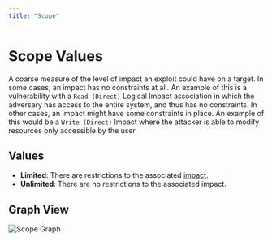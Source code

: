 ```yaml
---
title: "Scope"
---
```


# Scope Values

A coarse measure of the level of impact an exploit could have on a target. In some cases, an impact has no constraints at all. An example of this is a vulnerability with a `Read (Direct)` Logical Impact association in which the adversary has access to the entire system, and thus has no constraints. In other cases, an Impact might have some constraints in place. An example of this would be a `Write (Direct)` Impact where the attacker is able to modify resources only accessible by the user.

## Values

- **Limited**:  There are restrictions to the associated [impact](../../objects/impact).
- **Unlimited**:  There are no restrictions to the associated impact.

## Graph View

![Scope Graph](/figures/graphsnippets/ScopeSnippet.png "Scope Graph")
